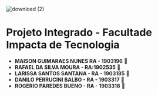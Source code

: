 ![download (2)](https://user-images.githubusercontent.com/69654750/91628813-e0dbf100-e999-11ea-8688-3c3fdead28f4.png)

# **Projeto Integrado - Facultade Impacta de Tecnologia**

* **MAISON GUIMARAES NUNES RA - 1903196** :arrow_up_small:  
* **RAFAEL DA SILVA MOURA - RA:1902535**  :arrow_up_small:     
* **LARISSA SANTOS SANTANA - RA - 1903185**  :arrow_up_small:  
* **DANILO PERRUCINI BALBO - RA - 1903317**  :arrow_up_small:  
* **ROGERIO PAREDES BUENO - RA - 1903318**  :arrow_up_small:  
